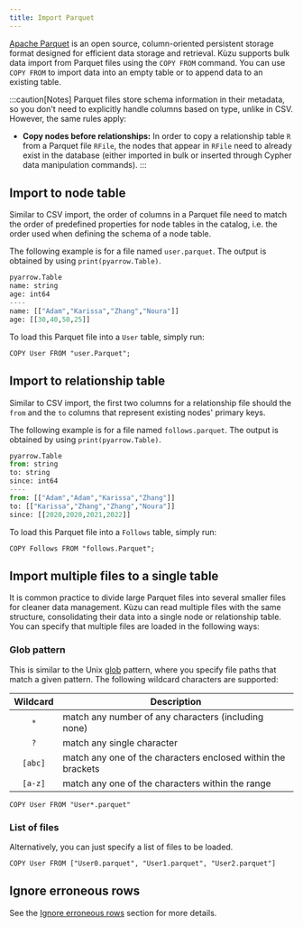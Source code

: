 ```yaml
---
title: Import Parquet
---
```


[Apache Parquet](https://Parquet.apache.org/docs/) is an open source, column-oriented persistent storage format
designed for efficient data storage and retrieval. Kùzu supports bulk data import from Parquet files
using the `COPY FROM` command. You can use `COPY FROM` to import data into an empty table or to append data to an existing table.

:::caution[Notes]
Parquet files store schema information in their metadata, so you don't need to explicitly handle columns
based on type, unlike in CSV. However, the same rules apply:

- **Copy nodes before relationships:** In order to copy a relationship table `R` from a Parquet file `RFile`,
the nodes that appear in `RFile` need to already exist in the database (either imported in bulk or
inserted through Cypher data manipulation commands).
:::

## Import to node table

Similar to CSV import, the order of columns in a Parquet file need to match the order of predefined
properties for node tables in the catalog, i.e. the order used when defining the schema of a node table.

The following example is for a file named `user.parquet`. The output is obtained by using `print(pyarrow.Table)`.
```py
pyarrow.Table
name: string
age: int64
----
name: [["Adam","Karissa","Zhang","Noura"]]
age: [[30,40,50,25]]
```

To load this Parquet file into a `User` table, simply run:

```cypher
COPY User FROM "user.Parquet";
```

## Import to relationship table

Similar to CSV import, the first two columns for a relationship file should the `from` and the `to` columns
that represent existing nodes' primary keys.

The following example is for a file named `follows.parquet`. The output is obtained by using `print(pyarrow.Table)`.

```py
pyarrow.Table
from: string
to: string
since: int64
----
from: [["Adam","Adam","Karissa","Zhang"]]
to: [["Karissa","Zhang","Zhang","Noura"]]
since: [[2020,2020,2021,2022]]
```

To load this Parquet file into a `Follows` table, simply run:

```cypher
COPY Follows FROM "follows.Parquet";
```

## Import multiple files to a single table

It is common practice to divide large Parquet files into several smaller files for cleaner data management.
Kùzu can read multiple files with the same structure, consolidating their data into a single node or relationship table.
You can specify that multiple files are loaded in the following ways:

### Glob pattern

This is similar to the Unix [glob](https://man7.org/linux/man-pages/man7/glob.7.html) pattern, where you specify
file paths that match a given pattern. The following wildcard characters are supported:

| Wildcard | Description |
| :-----------: | ----------- |
| `*` | match any number of any characters (including none) |
| `?` | match any single character |
| `[abc]` | match any one of the characters enclosed within the brackets |
| `[a-z]` | match any one of the characters within the range |

```cypher
COPY User FROM "User*.parquet"
```

### List of files

Alternatively, you can just specify a list of files to be loaded.

```cypher
COPY User FROM ["User0.parquet", "User1.parquet", "User2.parquet"]
```

## Ignore erroneous rows

See the [Ignore erroneous rows](/import#ignore-erroneous-rows) section for more details.
